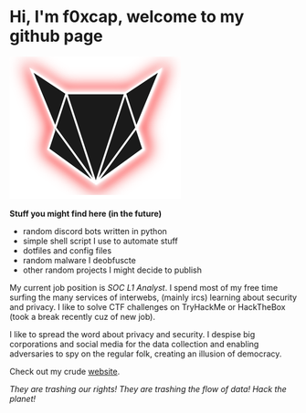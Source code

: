 # Hi, I'm f0xcap, welcome to my github page

![my logo](f0xcaplogogit.png)

**Stuff you might find here (in the future)**
- random discord bots written in python
- simple shell script I use to automate stuff
- dotfiles and config files
- random malware I deobfuscte
- other random projects I might decide to publish

My current job position is *SOC L1 Analyst*. I spend most of my free
time surfing the many services of interwebs, (mainly ircs) learning about 
security and privacy. I like to solve CTF challenges on TryHackMe or HackTheBox 
(took a break recently cuz of new job). 

I like to spread the word about privacy and security.
I despise big corporations and social media for the data collection and enabling 
adversaries to spy on the regular folk, creating an illusion of democracy.

Check out my crude [website](https://f0xcap.site).

*They are trashing our rights! They are trashing the flow of data! Hack the planet!* 
